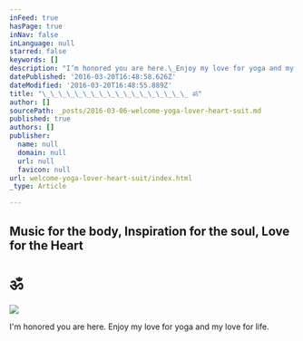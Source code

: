 ```yaml
---
inFeed: true
hasPage: true
inNav: false
inLanguage: null
starred: false
keywords: []
description: "I’m honored you are here.\_Enjoy my love for yoga and my love for life."
datePublished: '2016-03-20T16:48:58.626Z'
dateModified: '2016-03-20T16:48:55.889Z'
title: "\_\_\_\_\_\_\_\_\_\_\_\_\_\_\_\_\_\_ ॐ"
author: []
sourcePath: _posts/2016-03-06-welcome-yoga-lover-heart-suit.md
published: true
authors: []
publisher:
  name: null
  domain: null
  url: null
  favicon: null
url: welcome-yoga-lover-heart-suit/index.html
_type: Article

---
```

## Music for the body, Inspiration for the soul, Love for the Heart 

# ॐ
![](https://s3-us-west-2.amazonaws.com/the-grid-img/p/ffb9662ecf625e775509098ee328753db6e963ed.jpg)

I'm honored you are here. Enjoy my love for yoga and my love for life.